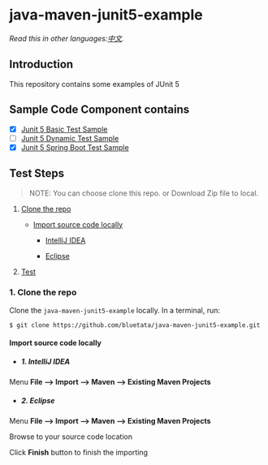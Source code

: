 # java-maven-junit5-example

*Read this in other languages:[中文](README-cn.md).*


## Introduction
This repository contains some examples of JUnit 5

## Sample Code Component contains

- [X] [Junit 5 Basic Test Sample](/src/main/java/com/example/junit5/test/basic)
- [ ] [Junit 5 Dynamic Test Sample](/src/main/java/com/example/junit5/test/dynamic)
- [X] [Junit 5 Spring Boot Test Sample](/src/main/java/com/example/junit5/test/springboot)

## Test Steps
> NOTE: You can choose clone this repo. or Download Zip file to local.

1. [Clone the repo](#1-clone-the-repo)

   * [Import source code locally](#1.1-import-source-code-locally)

      * [IntelliJ IDEA](#1.1.1-intellij-idea)

      * [Eclipse](#1.1.1-eclipse)

2. [Test](#2-junit5-test)

### 1. Clone the repo

Clone the `java-maven-junit5-example` locally. In a terminal, run:

```
$ git clone https://github.com/bluetata/java-maven-junit5-example.git
```


#### Import source code locally

* ##### 1. IntelliJ IDEA

Menu **File –> Import –> Maven –> Existing Maven Projects**


* ##### 2. Eclipse

Menu **File –> Import –> Maven –> Existing Maven Projects**

Browse to your source code location

Click **Finish** button to finish the importing